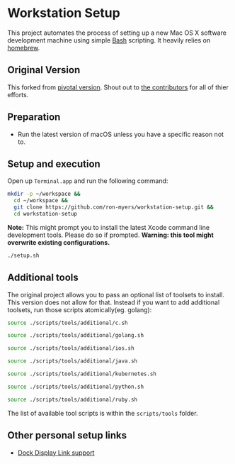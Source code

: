 # Workstation Setup

This project automates the process of setting up a new Mac OS X software development machine using simple [Bash](https://www.gnu.org/software/bash/) scripting. It heavily relies on [homebrew](https://brew.sh/).

## Original Version

This forked from [pivotal version](https://github.com/pivotal/workstation-setup/). Shout out to [the contributors](https://github.com/pivotal/workstation-setup/graphs/contributors) for all of thier efforts.

## Preparation

- Run the latest version of macOS unless you have a specific reason not to.

## Setup and execution
Open up `Terminal.app` and run the following command:

```sh
mkdir -p ~/workspace &&
  cd ~/workspace &&
  git clone https://github.com/ron-myers/workstation-setup.git &&
  cd workstation-setup
```

**Note:** This might prompt you to install the latest Xcode command line development tools. Please do so if prompted. 
**Warning: this tool might overwrite existing configurations.**

```sh
./setup.sh
```

## Additional tools

The original project allows you to pass an optional list of toolsets to install.  This version does not allow for that.  Instead if you want to add additional toolsets, run those scripts atomically(eg. golang):

```sh
source ./scripts/tools/additional/c.sh
```

```sh
source ./scripts/tools/additional/golang.sh
```

```sh
source ./scripts/tools/additional/ios.sh
```

```sh
source ./scripts/tools/additional/java.sh
```

```sh
source ./scripts/tools/additional/kubernetes.sh
```

```sh
source ./scripts/tools/additional/python.sh
```

```sh
source ./scripts/tools/additional/ruby.sh
```

The list of available tool scripts is within the `scripts/tools` folder.

## Other personal setup links

* [Dock Display Link support](https://www.synaptics.com/products/displaylink-graphics/downloads/macos-connectivity-1.6?filetype=exe)
